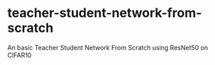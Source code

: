 # teacher-student-network-from-scratch
An basic Teacher Student Network From Scratch using ResNet50 on CIFAR10
